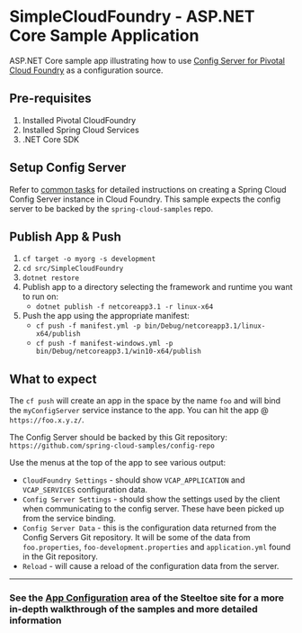 # SimpleCloudFoundry - ASP.NET Core Sample Application

ASP.NET Core sample app illustrating how to use [Config Server for Pivotal Cloud Foundry](https://docs.pivotal.io/spring-cloud-services/config-server/) as a configuration source.

## Pre-requisites

1. Installed Pivotal CloudFoundry
1. Installed Spring Cloud Services
1. .NET Core SDK

## Setup Config Server

Refer to [common tasks](/CommonTasks.md#Spring-Cloud-Config-Server) for detailed instructions on creating a Spring Cloud Config Server instance in Cloud Foundry. This sample expects the config server to be backed by the `spring-cloud-samples` repo.

## Publish App & Push

1. `cf target -o myorg -s development`
1. `cd src/SimpleCloudFoundry`
1. `dotnet restore`
1. Publish app to a directory selecting the framework and runtime you want to run on:
    - `dotnet publish -f netcoreapp3.1 -r linux-x64`
1. Push the app using the appropriate manifest:
    - `cf push -f manifest.yml -p bin/Debug/netcoreapp3.1/linux-x64/publish`
    - `cf push -f manifest-windows.yml -p bin/Debug/netcoreapp3.1/win10-x64/publish`

## What to expect

The `cf push` will create an app in the space by the name `foo` and will bind the `myConfigServer` service instance to the app. You can hit the app @ `https://foo.x.y.z/`.

The Config Server should be backed by this Git repository: `https://github.com/spring-cloud-samples/config-repo`

Use the menus at the top of the app to see various output:

- `CloudFoundry Settings` - should show `VCAP_APPLICATION` and `VCAP_SERVICES` configuration data.
- `Config Server Settings` - should show the settings used by the client when communicating to the config server.  These have been picked up from the service binding.
- `Config Server Data` - this is the configuration data returned from the Config Servers Git repository. It will be some of the data from `foo.properties`, `foo-development.properties` and `application.yml` found in the Git repository.
- `Reload` - will cause a reload of the configuration data from the server.

---

### See the [App Configuration](https://steeltoe.io/app-configuration) area of the Steeltoe site for a more in-depth walkthrough of the samples and more detailed information
